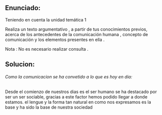 ## Enunciado:
Teniendo en cuenta la unidad temática 1 

Realiza un texto argumentativo , a partir de tus conocimientos previos, acerca de los antecedentes de la comunicación humana , concepto de comunicación y los elementos presentes en ella .

Nota : No es necesario realizar consulta .




## Solucion:

###### Como la comunicacion se ha convetido a lo que es hoy en dia:

Desde el comienzo de nuestros dias es el ser humano se ha destacado por ser un ser sociable, gracias a este factor hemos podido llegar a donde estamos. el lengue y la forma tan natural en como nos expresamos es la base y ha sido la base de nuestra sociedad 